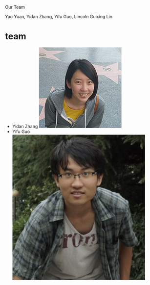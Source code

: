 Our Team

Yao Yuan, Yidan Zhang, Yifu Guo, Lincoln Guixing Lin


# team
* Yidan Zhang
![yidanzhang](images/yidanzhang.png)
* Yifu Guo
![yifuguo](images/yifuguo.png)
